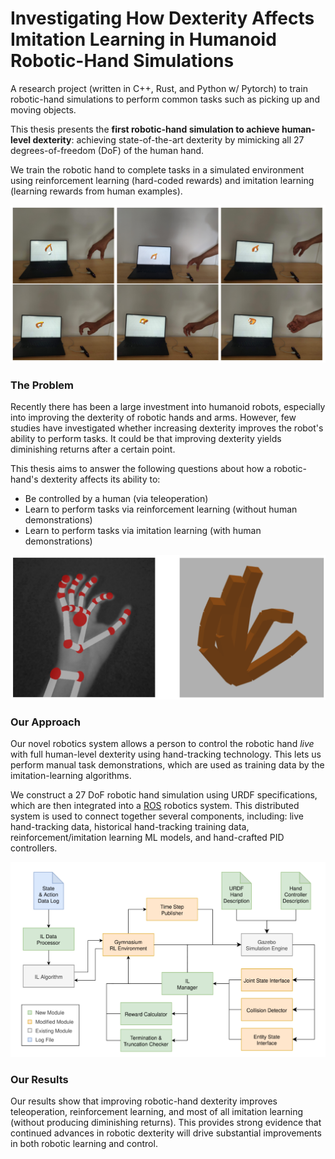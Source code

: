 # Investigating How Dexterity Affects Imitation Learning in Humanoid Robotic-Hand Simulations

A research project (written in C++, Rust, and Python w/ Pytorch) to train robotic-hand simulations to perform common tasks such as picking up and moving objects.

This thesis presents the **first robotic-hand simulation to achieve human-level dexterity**: achieving state-of-the-art dexterity by mimicking all 27 degrees-of-freedom (DoF) of the human hand. 

We train the robotic hand to complete tasks in a simulated environment using reinforcement learning (hard-coded rewards) and imitation learning (learning rewards from human examples). 

![](Images/hand-demo.png)

### The Problem

Recently there has been a large investment into humanoid robots, especially into improving the dexterity of robotic hands and arms. However, few studies have investigated whether increasing dexterity improves the robot's ability to perform tasks. It could be that improving dexterity yields diminishing returns after a certain point.  

This thesis aims to answer the following questions about how a robotic-hand's dexterity affects its ability to: 
- Be controlled by a human (via teleoperation)
- Learn to perform tasks via reinforcement learning (without human demonstrations)
- Learn to perform tasks via imitation learning (with human demonstrations)

![](Images/hand-track.png)

### Our Approach

Our novel robotics system allows a person to control the robotic hand _live_ with full human-level dexterity using hand-tracking technology. This lets us perform manual task demonstrations, which are used as training data by the imitation-learning algorithms.

We construct a 27 DoF robotic hand simulation using URDF specifications, which are then integrated into a [ROS](https://www.ros.org/) robotics system. This distributed system is used to connect together several components, including: live hand-tracking data, historical hand-tracking training data, reinforcement/imitation learning ML models, and hand-crafted PID controllers. 

![](Images/architecture.png)

### Our Results

Our results show that improving robotic-hand dexterity improves teleoperation, reinforcement learning, and most of all imitation learning (without producing diminishing returns). This provides strong evidence that continued advances in robotic dexterity will drive substantial improvements in both robotic learning and control.
